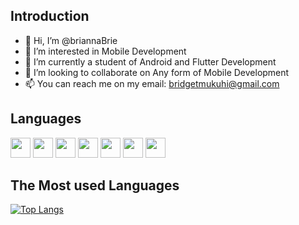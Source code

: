 ## Introduction
- 👋 Hi, I’m @briannaBrie
- 👀 I’m interested in Mobile Development
- 🌱 I’m currently a student of Android and  Flutter Development
- 💞️ I’m looking to collaborate on Any form of Mobile Development
- 📫 You can reach me on my email: bridgetmukuhi@gmail.com


## Languages

<img height="32" src="https://cdn.simpleicons.org/javascript?viewbox=auto" /> <img height="32" src="https://cdn.simpleicons.org/flutter?viewbox=auto" />
<img height="32" src="https://cdn.simpleicons.org/dart?viewbox=auto" />
<img height="32" src="https://cdn.simpleicons.org/css?viewbox=auto" />
<img height="32" src="https://cdn.simpleicons.org/c++?viewbox=auto" />
<img height="32" src="https://cdn.simpleicons.org/react?viewbox=auto" />
<img height="32" src="https://cdn.simpleicons.org/python?viewbox=auto" />


## The Most used Languages

[![Top Langs](https://github-readme-stats.vercel.app/api/top-langs/?username=briannaBrie&layout=donut-vertical)](https://github.com/briannaBrie/github-readme-stats)
<!---
briannaBrie/briannaBrie is a ✨ special ✨ repository because its `README.md` (this file) appears on your GitHub profile.
You can click the Preview link to take a look at your changes.
--->
